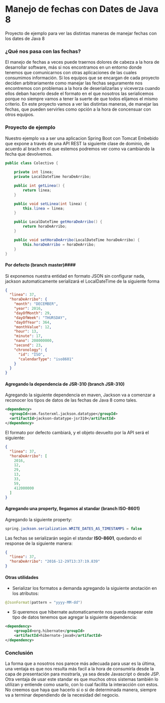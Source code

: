 # Manejo de fechas con Dates de Java 8

Proyecto de ejemplo para ver las distintas maneras de manejar fechas con los dates de Java 8

### ¿Qué nos pasa con las fechas? ###

El manejo de fechas a veces puede traernos dolores de cabeza a la hora de desarrollar software, más si nos encontramos
en un entorno donde tenemos que comunicarnos con otras aplicaciones de las cuales consumimos información.
Si los equipos que se encargan de cada proyecto deciden arbitrariamente como manejar las fechas seguramente nos encontremos con problemas
a la hora de deserializarlas y viceverza cuando ellos deban hacerlo desde el formato en el que nosotros las serialicemos porque no 
siempre vamos a tener la suerte de que todos elijamos el mismo criterio.
En este proyecto vamos a ver las distintas maneras, de manejar las fechas, que pueden servirles como opción a la hora de concensuar con
otros equipos.

### Proyecto de ejemplo ###

Nuestro ejemplo va a ser una aplicacion Spring Boot con Tomcat Embebido que expone a través de una API REST la siguiente clase de dominio, de acuerdo al brach en el que estemos podremos ver como va cambiando la fecha que devolvemos.

```java
public class Colectivo {
    
    private int linea;
    private LocalDateTime horaDeArribo;

    public int getLinea() {
        return linea;
    }

    public void setLinea(int linea) {
        this.linea = linea;
    }

    public LocalDateTime getHoraDeArribo() {
        return horaDeArribo;
    }

    public void setHoraDeArribo(LocalDateTime horaDeArribo) {
        this.horaDeArribo = horaDeArribo;
    }
}
```

#### Por defecto (branch master)####

Si exponemos nuestra entidad en formato JSON sin configurar nada, jackson automaticamente serializará el LocalDateTime de la siguiente forma

```json
{
  "linea": 37,
  "horaDeArribo": {
    "month": "DECEMBER",
    "year": 2016,
    "dayOfMonth": 29,
    "dayOfWeek": "THURSDAY",
    "dayOfYear": 364,
    "monthValue": 12,
    "hour": 13,
    "minute": 17,
    "nano": 208000000,
    "second": 23,
    "chronology": {
      "id": "ISO",
      "calendarType": "iso8601"
    }
  }
}
```

#### Agregando la dependencia de JSR-310 (branch JSR-310) ####

Agregando la siguiente dependencia en maven, Jackson va a comenzar a reconocer los tipos de datos de las fechas de Java 8 como tales.

```xml
<dependency>
  <groupId>com.fasterxml.jackson.datatype</groupId>
  <artifactId>jackson-datatype-jsr310</artifactId>
</dependency>
```
El formato por defecto cambiará, y el objeto devuelto por la API será el siguiente:

```json
{
  "linea": 37,
  "horaDeArribo": [
    2016,
    12,
    29,
    13,
    33,
    59,
    412000000
  ]
}
```

#### Agregando una property, llegamos al standar (branch ISO-8601) ####

Agregando la siguiente property:

```java
spring.jackson.serialization.WRITE_DATES_AS_TIMESTAMPS = false
```
Las fechas se serializarán según el standar **ISO-8601**, quedando el response de la siguiente manera:

```json
{
  "linea": 37,
  "horaDeArribo": "2016-12-29T13:37:19.839"
}
```

#### Otras utilidades ####

* Serializar los formatos a demanda agregando la siguiente anotación en los atributos:
```java
@JsonFormat(pattern = "yyyy-MM-dd")
```

* Si queremos que hibernate automaticamente nos pueda mapear este tipo de datos tenemos que agregar la siguiente dependencia:
```xml
<dependency>
	<groupId>org.hibernate</groupId>
	<artifactId>hibernate-java8</artifactId>
</dependency>
```


### Conclusión ###
La forma que a nosotros nos parece más adecuada para usar es la última, una ventaja es que nos resulta más facil a la hora de consumirla desde la capa de presentación para mostrarla, ya sea desde Javascript o desde JSP.
Otra ventaja de usar este standar es que muchos otros sistemas también lo utilizan y entiende como usarlo, con lo cual facilita la interacción con estos.
No creemos que haya que hacerlo si o si de determinada manera, siempre va a terminar dependiendo de la necesidad del negocio.
